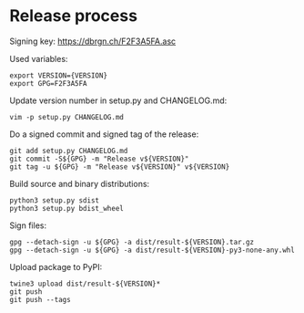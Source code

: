 # Release process

Signing key: https://dbrgn.ch/F2F3A5FA.asc

Used variables:

    export VERSION={VERSION}
    export GPG=F2F3A5FA

Update version number in setup.py and CHANGELOG.md:

    vim -p setup.py CHANGELOG.md

Do a signed commit and signed tag of the release:

    git add setup.py CHANGELOG.md
    git commit -S${GPG} -m "Release v${VERSION}"
    git tag -u ${GPG} -m "Release v${VERSION}" v${VERSION}

Build source and binary distributions:

    python3 setup.py sdist
    python3 setup.py bdist_wheel

Sign files:

    gpg --detach-sign -u ${GPG} -a dist/result-${VERSION}.tar.gz
    gpg --detach-sign -u ${GPG} -a dist/result-${VERSION}-py3-none-any.whl

Upload package to PyPI:

    twine3 upload dist/result-${VERSION}*
    git push
    git push --tags
